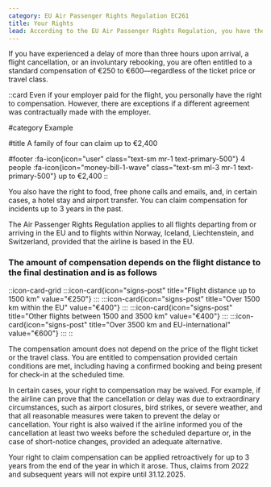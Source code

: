 ```yaml
---
category: EU Air Passenger Rights Regulation EC261
title: Your Rights
lead: According to the EU Air Passenger Rights Regulation, you have the right to compensation under certain conditions.
---
```


If you have experienced a delay of more than three hours upon arrival, a flight cancellation, or an involuntary rebooking, you are often entitled to a standard compensation of €250 to €600—regardless of the ticket price or travel class.

::card
Even if your employer paid for the flight, you personally have the right to compensation. However, there are exceptions if a different agreement was contractually made with the employer.

#category
Example

#title
A family of four can claim up to €2,400

#footer
:fa-icon{icon="user" class="text-sm mr-1 text-primary-500"} 4 people :fa-icon{icon="money-bill-1-wave" class="text-sm ml-3 mr-1 text-primary-500"} up to €2,400
::

You also have the right to food, free phone calls and emails, and, in certain cases, a hotel stay and airport transfer. You can claim compensation for incidents up to 3 years in the past.

The Air Passenger Rights Regulation applies to all flights departing from or arriving in the EU and to flights within Norway, Iceland, Liechtenstein, and Switzerland, provided that the airline is based in the EU.

### The amount of compensation depends on the flight distance to the final destination and is as follows

::icon-card-grid
	:::icon-card{icon="signs-post" title="Flight distance up to 1500 km" value="€250"}
	:::
	:::icon-card{icon="signs-post" title="Over 1500 km within the EU" value="€400"}
	:::
	:::icon-card{icon="signs-post" title="Other flights between 1500 and 3500 km" value="€400"}
	:::
	:::icon-card{icon="signs-post" title="Over 3500 km and EU-international" value="€600"}
	:::
::

The compensation amount does not depend on the price of the flight ticket or the travel class. You are entitled to compensation provided certain conditions are met, including having a confirmed booking and being present for check-in at the scheduled time.

In certain cases, your right to compensation may be waived. For example, if the airline can prove that the cancellation or delay was due to extraordinary circumstances, such as airport closures, bird strikes, or severe weather, and that all reasonable measures were taken to prevent the delay or cancellation. Your right is also waived if the airline informed you of the cancellation at least two weeks before the scheduled departure or, in the case of short-notice changes, provided an adequate alternative.

Your right to claim compensation can be applied retroactively for up to 3 years from the end of the year in which it arose. Thus, claims from 2022 and subsequent years will not expire until 31.12.2025.
